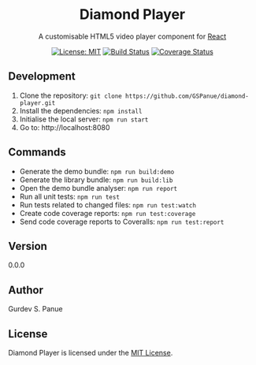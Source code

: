 <h1 align="center">Diamond Player</h1>

<div align="center">

A customisable HTML5 video player component for [React](https://reactjs.org)

[![License: MIT](https://img.shields.io/badge/License-MIT-yellow.svg)](https://github.com/GSPanue/diamond-player/blob/master/LICENSE.md)
[![Build Status](https://travis-ci.com/GSPanue/diamond-player.svg?branch=develop)](https://travis-ci.com/GSPanue/diamond-player)
[![Coverage Status](https://coveralls.io/repos/github/GSPanue/diamond-player/badge.svg?branch=develop)](https://coveralls.io/github/GSPanue/diamond-player?branch=develop)

</div>

## Development

1. Clone the repository: ``git clone https://github.com/GSPanue/diamond-player.git``
2. Install the dependencies: ``npm install``
1. Initialise the local server: ``npm run start``
2. Go to: http://localhost:8080

## Commands

- Generate the demo bundle: ``npm run build:demo``
- Generate the library bundle: ``npm run build:lib``
- Open the demo bundle analyser: ``npm run report``
- Run all unit tests: ``npm run test``
- Run tests related to changed files: ``npm run test:watch``
- Create code coverage reports: `npm run test:coverage`
- Send code coverage reports to Coveralls: `npm run test:report`

## Version

0.0.0

## Author

Gurdev S. Panue

## License

Diamond Player is licensed under the [MIT License](https://github.com/GSPanue/diamond-player/blob/master/LICENSE.md).
